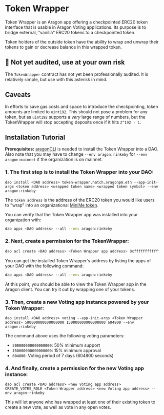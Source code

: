 # Token Wrapper

Token Wrapper is an Aragon app offering a checkpointed ERC20 token interface that is usable in Aragon Voting applications. Its purpose is to bridge external, "vanilla" ERC20 tokens to a checkpointed token.

Token holders of the outside token have the ability to wrap and unwrap their tokens to gain or decrease balance in this wrapped token.

## 🚨 Not yet audited, use at your own risk

The `TokenWrapper` contract has not yet been professionally audited. It is relatively simple, but use with this asterisk in mind.

## Caveats

In efforts to save gas costs and space to introduce the checkpointing, token amounts are limited to `uint192`. This should not pose a problem for any token, but as `uint192` supports a _very_ large range of numbers, but the TokenWrapper will stop accepting deposits once if it hits `2^192 - 1`.

## Installation Tutorial

**Prerequisites:** [aragonCLI](https://hack.aragon.org/docs/cli-intro) is needed to install the Token Wrapper into a DAO. Also note that you may have to change `--env aragon:rinkeby` for `--env aragon:mainnet` if the organization is on mainnet.

### 1. The first step is to install the Token Wrapper into your DAO:

```
dao install <DAO address> token-wrapper.hatch.aragonpm.eth --app-init-args <token address> <wrapped token name> <wrapped token symbol> --env aragon:rinkeby
```

The `token address` is the address of the ERC20 token you would like users to "wrap" into an organizational [MiniMe token](https://github.com/aragon/minime).

You can verify that the Token Wrapper app was installed into your organization with:

```sh
dao apps <DAO address> --all --env aragon:rinkeby
```

### 2. Next, create a permission for the TokenWrapper:

```sh
dao acl create <DAO address> <Token Wrapper app address> 0xffffffffffffffffffffffffffffffffffffffffffffffffffffffffffffffff <Voting app address> <Voting app address> --env aragon:rinkeby
```

You can get the installed Token Wrapper's address by listing the apps of your DAO with the following command:

```sh
dao apps <DAO address> --all --env aragon:rinkeby
```

At this point, you should be able to view the Token Wrapper app in the Aragon client. You can try it out by wrapping one of your tokens.


### 3. Then, create a new Voting app instance powered by your Token Wrapper:

```
dao install <DAO address> voting --app-init-args <Token Wrapper address> 500000000000000000 150000000000000000 604800 --env aragon:rinkeby
```

The command above uses the following voting parameters:

- `500000000000000000`: 50% minimum support
- `150000000000000000`: 15% minimum approval
- `604800`: Voting period of 7 days (604800 seconds)

### 4. And finally, create a permission for the new Voting app instance:

```
dao acl create <DAO address> <new Voting app address> CREATE_VOTES_ROLE <Token Wrapper address> <new Voting app address> --env aragon:rinkeby
```

This will let anyone who has wrapped at least one of their existing token to create a new vote, as well as vote in any open votes.
